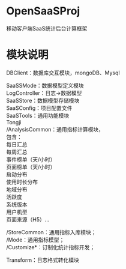# OpenSaaSProj
移动客户端SaaS统计后台计算框架

# 模块说明
 DBClient：数据库交互模块，mongoDB、Mysql</br>

 SaaSSMode：数据模型定义模块</br>
 LogController：日志->数据模型</br>
 SaaSStore：数据模型存储模块</br>
 SaaSConfig：项目配置文件</br>
 SaaSTools：通用功能模块</br>
 Tongji</br>
  /AnalysisCommon：通用指标计算模块，</br>包含：</br>
 每日汇总</br>
 每周汇总</br>
                                    事件榜单（天/小时）</br>
                                    页面榜单（天/小时）</br>
                                    启动分布</br>
                                    使用时长分布</br>
                                    地域分布</br>
                                    活跃度</br>
                                    系统版本</br>
                                    用户机型</br>
                                    页面来源（H5）...</br>
                                    
  /StoreCommon：通用指标入库模块；</br>
  /Mode：通用指标模型；</br>
  /Customize*：订制化统计指标开发；</br>

 Transform：日志格式转化模块
